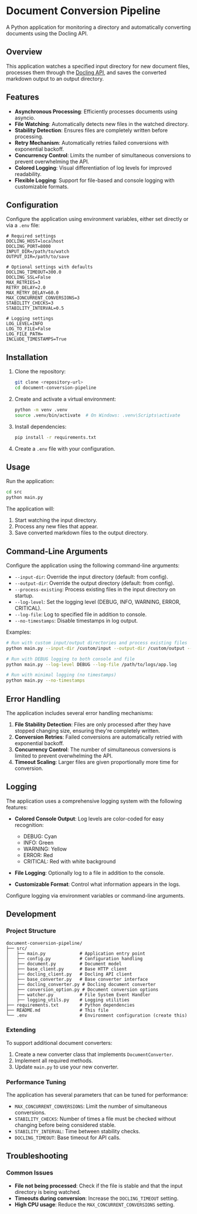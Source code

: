 # Document Conversion Pipeline

A Python application for monitoring a directory and automatically converting documents using the Docling API.

## Overview

This application watches a specified input directory for new document files, processes them through the [Docling API](https://github.com/docling-project/docling-serve), and saves the converted markdown output to an output directory.

## Features

- **Asynchronous Processing**: Efficiently processes documents using asyncio.
- **File Watching**: Automatically detects new files in the watched directory.
- **Stability Detection**: Ensures files are completely written before processing.
- **Retry Mechanism**: Automatically retries failed conversions with exponential backoff.
- **Concurrency Control**: Limits the number of simultaneous conversions to prevent overwhelming the API.
- **Colored Logging**: Visual differentiation of log levels for improved readability.
- **Flexible Logging**: Support for file-based and console logging with customizable formats.

## Configuration

Configure the application using environment variables, either set directly or via a `.env` file:

```plaintext
# Required settings
DOCLING_HOST=localhost
DOCLING_PORT=8000
INPUT_DIR=/path/to/watch
OUTPUT_DIR=/path/to/save

# Optional settings with defaults
DOCLING_TIMEOUT=300.0
DOCLING_SSL=False
MAX_RETRIES=3
RETRY_DELAY=2.0
MAX_RETRY_DELAY=60.0
MAX_CONCURRENT_CONVERSIONS=3
STABILITY_CHECKS=3
STABILITY_INTERVAL=0.5

# Logging settings
LOG_LEVEL=INFO
LOG_TO_FILE=False
LOG_FILE_PATH=
INCLUDE_TIMESTAMPS=True
```

## Installation

1. Clone the repository:
   ```bash
   git clone <repository-url>
   cd document-conversion-pipeline
   ```

2. Create and activate a virtual environment:
   ```bash
   python -m venv .venv
   source .venv/bin/activate  # On Windows: .venv\Scripts\activate
   ```

3. Install dependencies:
   ```bash
   pip install -r requirements.txt
   ```

4. Create a `.env` file with your configuration.

## Usage

Run the application:

```bash
cd src
python main.py
```

The application will:
1. Start watching the input directory.
2. Process any new files that appear.
3. Save converted markdown files to the output directory.

## Command-Line Arguments

Configure the application using the following command-line arguments:

- `--input-dir`: Override the input directory (default: from config).
- `--output-dir`: Override the output directory (default: from config).
- `--process-existing`: Process existing files in the input directory on startup.
- `--log-level`: Set the logging level (DEBUG, INFO, WARNING, ERROR, CRITICAL).
- `--log-file`: Log to specified file in addition to console.
- `--no-timestamps`: Disable timestamps in log output.

Examples:
```bash
# Run with custom input/output directories and process existing files
python main.py --input-dir /custom/input --output-dir /custom/output --process-existing

# Run with DEBUG logging to both console and file
python main.py --log-level DEBUG --log-file /path/to/logs/app.log

# Run with minimal logging (no timestamps)
python main.py --no-timestamps
```

## Error Handling

The application includes several error handling mechanisms:

1. **File Stability Detection**: Files are only processed after they have stopped changing size, ensuring they're completely written.
2. **Conversion Retries**: Failed conversions are automatically retried with exponential backoff.
3. **Concurrency Control**: The number of simultaneous conversions is limited to prevent overwhelming the API.
4. **Timeout Scaling**: Larger files are given proportionally more time for conversion.

## Logging

The application uses a comprehensive logging system with the following features:

- **Colored Console Output**: Log levels are color-coded for easy recognition:
  - DEBUG: Cyan
  - INFO: Green
  - WARNING: Yellow
  - ERROR: Red
  - CRITICAL: Red with white background

- **File Logging**: Optionally log to a file in addition to the console.

- **Customizable Format**: Control what information appears in the logs.

Configure logging via environment variables or command-line arguments.

## Development

### Project Structure

```plaintext
document-conversion-pipeline/
├── src/
│   ├── main.py             # Application entry point
│   ├── config.py           # Configuration handling
│   ├── document.py         # Document model
│   ├── base_client.py      # Base HTTP client
│   ├── docling_client.py   # Docling API client
│   ├── base_converter.py   # Base converter interface
│   ├── docling_converter.py # Docling document converter
│   ├── conversion_option.py # Document conversion options
│   ├── watcher.py          # File System Event Handler
│   ├── logging_utils.py    # Logging utilities
├── requirements.txt        # Python dependencies
├── README.md               # This file
└── .env                    # Environment configuration (create this)
```

### Extending

To support additional document converters:

1. Create a new converter class that implements `DocumentConverter`.
2. Implement all required methods.
3. Update `main.py` to use your new converter.

### Performance Tuning

The application has several parameters that can be tuned for performance:

- `MAX_CONCURRENT_CONVERSIONS`: Limit the number of simultaneous conversions.
- `STABILITY_CHECKS`: Number of times a file must be checked without changing before being considered stable.
- `STABILITY_INTERVAL`: Time between stability checks.
- `DOCLING_TIMEOUT`: Base timeout for API calls.

## Troubleshooting

### Common Issues

- **File not being processed**: Check if the file is stable and that the input directory is being watched.
- **Timeouts during conversion**: Increase the `DOCLING_TIMEOUT` setting.
- **High CPU usage**: Reduce the `MAX_CONCURRENT_CONVERSIONS` setting.

